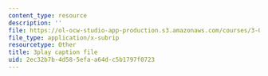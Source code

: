 ```yaml
---
content_type: resource
description: ''
file: https://ol-ocw-studio-app-production.s3.amazonaws.com/courses/3-054-cellular-solids-structure-properties-and-applications-spring-2015/2ec32b7b4d585efaa64dc5b1797f0723_jJvVmdkiD3Y.vtt
file_type: application/x-subrip
resourcetype: Other
title: 3play caption file
uid: 2ec32b7b-4d58-5efa-a64d-c5b1797f0723
---
```

